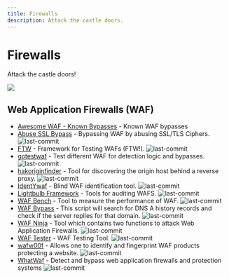 ```yaml
---
title: Firewalls
description: Attack the castle doors.
---
```


# Firewalls

Attack the castle doors!

![](https://img.shields.io/badge/Tools%20%26%20Resources%20Available-13-757575?style=for-the-badge)

## Web Application Firewalls (WAF)

* [Awesome WAF - Known Bypasses](https://github.com/0xInfection/Awesome-WAF#known-bypasses) - Known WAF bypasses 
* [Abuse SSL Bypass](https://github.com/LandGrey/abuse-ssl-bypass-waf) - Bypassing WAF by abusing SSL/TLS Ciphers. ![last-commit](https://img.shields.io/github/last-commit/LandGrey/abuse-ssl-bypass-waf?style=flat)
* [FTW](https://github.com/coreruleset/ftw) - Framework for Testing WAFs (FTW!). ![last-commit](https://img.shields.io/github/last-commit/coreruleset/ftw?style=flat)
* [gotestwaf](https://github.com/wallarm/gotestwaf) - Test different WAF for detection logic and bypasses. ![last-commit](https://img.shields.io/github/last-commit/wallarm/gotestwaf?style=flat)
* [hakoriginfinder](https://github.com/hakluke/hakoriginfinder) - Tool for discovering the origin host behind a reverse proxy. ![last-commit](https://img.shields.io/github/last-commit/hakluke/hakoriginfinder?style=flat)
* [IdentYwaf](https://github.com/stamparm/identywaf) - Blind WAF identification tool. ![last-commit](https://img.shields.io/github/last-commit/stamparm/identywaf?style=flat)
* [Lightbulb Framework](https://github.com/lightbulb-framework/lightbulb-framework) - Tools for auditing WAFS. ![last-commit](https://img.shields.io/github/last-commit/lightbulb-framework/lightbulb-framework?style=flat)
* [WAF Bench](https://github.com/microsoft/wafbench) - Tool to measure the performance of WAF. ![last-commit](https://img.shields.io/github/last-commit/microsoft/wafbench?style=flat)
* [WAF Bypass](https://github.com/vincentcox/bypass-firewalls-by-DNS-history) - This script will search for DNS A history records and check if the server replies for that domain. ![last-commit](https://img.shields.io/github/last-commit/vincentcox/bypass-firewalls-by-DNS-history?style=flat)
* [WAF Ninja](https://github.com/khalilbijjou/wafninja) - Tool which contains two functions to attack Web Application Firewalls. ![last-commit](https://img.shields.io/github/last-commit/khalilbijjou/wafninja?style=flat)
* [WAF Tester](https://github.com/Raz0r/waftester) - WAF Testing Tool. ![last-commit](https://img.shields.io/github/last-commit/Raz0r/waftester?style=flat)
* [wafw00f](https://github.com/EnableSecurity/wafw00f) - Allows one to identify and fingerprint WAF products protecting a website. ![last-commit](https://img.shields.io/github/last-commit/EnableSecurity/wafw00f?style=flat)
* [WhatWaf](https://github.com/Ekultek/WhatWaf) - Detect and bypass web application firewalls and protection systems ![last-commit](https://img.shields.io/github/last-commit/Ekultek/WhatWaf?style=flat)



